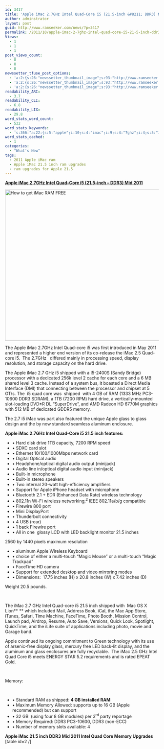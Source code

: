 ```yaml
---
id: 3417
title: 'Apple iMac 2.7GHz Intel Quad-Core i5 (21.5-inch &#8211; DDR3) Mid 2011 Memory Upgrades'
author: adminstrator
layout: post
guid: http://www.ramseeker.com/news/?p=3417
permalink: /2011/10/apple-imac-2-7ghz-intel-quad-core-i5-21-5-inch-ddr3-mid-2011-memory-upgrades/
Views:
  - 1
  - 1
  - 1
post_views_count:
  - 8
  - 8
  - 8
newssetter_tfuse_post_options:
  - 'a:2:{s:26:"newssetter_thumbnail_image";s:93:"http://www.ramseeker.com/wp-content/uploads/2011/06/Screen-shot-2011-06-22-at-11.57.15-AM.png";s:24:"newssetter_disable_image";s:4:"true";}'
  - 'a:2:{s:26:"newssetter_thumbnail_image";s:93:"http://www.ramseeker.com/wp-content/uploads/2011/06/Screen-shot-2011-06-22-at-11.57.15-AM.png";s:24:"newssetter_disable_image";s:4:"true";}'
  - 'a:2:{s:26:"newssetter_thumbnail_image";s:93:"http://www.ramseeker.com/wp-content/uploads/2011/06/Screen-shot-2011-06-22-at-11.57.15-AM.png";s:24:"newssetter_disable_image";s:4:"true";}'
readability_ARI:
  - 3.7
readability_CLI:
  - 6.8
readability_LIX:
  - 29.8
word_stats_word_count:
  - 532
word_stats_keywords:
  - 's:366:"a:22:{s:5:"apple";i:10;s:4:"imac";i:9;s:4:"7ghz";i:4;s:5:"intel";i:6;s:4:"quad";i:8;s:4:"core";i:9;s:4:"inch";i:4;s:4:"ddr3";i:5;i:2011;i:3;s:7:"display";i:3;s:4:"hard";i:3;s:5:"drive";i:3;s:7:"shipped";i:4;s:6:"memory";i:6;s:5:"glass";i:4;s:8:"aluminum";i:3;s:7:"digital";i:3;s:7:"optical";i:3;s:5:"audio";i:4;s:7:"support";i:3;s:8:"wireless";i:3;s:6:"inches";i:4;}";'
word_stats_cached:
  - 1
categories:
  - "What's New"
tags:
  - 2011 Apple iMac ram
  - Apple iMac 21.5 inch ram upgrades
  - ram upgrades for Apple 21.5
---
```

**[Apple iMac 2.7GHz Intel Quad-Core i5 (21.5-inch &#8211; DDR3) Mid 2011][1]**

[<img class="size-full wp-image-2281 alignnone" title="Free RAM for 27 inch iMac" src="http://www.ramseeker.com/wp-content/uploads/2011/06/Screen-shot-2011-06-22-at-11.57.15-AM.png" alt="How to get iMac RAM FREE" width="633" height="494" />][1]

The Apple iMac 2.7GHz Intel Quad-core i5 was first introduced in May 2011 and represented a higher end version of its co-release the iMac 2.5 Quad-core i5.  The 2.7GHz   differed mainly in processing speed, display resolution, and storage capacity on the hard drive.

The Apple iMac 2.7 GHz i5 shipped with a I5-2400S (Sandy Bridge) processor with a dedicated 256k level 2 cache for each core and a 6 MB shared level 3 cache. Instead of a system bus, it boasted a Direct Media Interface (DMI) that connecting between the processor and chipset at 5 GT/s. The  i5 quad core was  shipped  with 4 GB of RAM (1333 MHz PC3-10600 DDR3 SDRAM), a 1TB (7200 RPM) hard drive, a vertically-mounted slot-loading DVD±R DL &#8220;SuperDrive&#8221;, and AMD Radeon HD 6770M graphics with 512 MB of dedicated GDDR5 memory.

The 2.7 i5 iMac was part also featured the unique Apple glass to glass design and the by now standard seamless aluminum enclosure.

**Apple iMac 2.7GHz Intel Quad-Core i5 21.5 inch features:**

  * • Hard disk drive 1TB capacity, 7200 RPM speed
  * • SDXC card slot
  * • Ethernet 10/100/1000Mbps network card
  * • Digital Optical audio
  * • Headphone/optical digital audio output (minijack)
  * • Audio line in/optical digital audio input (minijack)
  * • Built-in microphone
  * • Built-in stereo speakers
  * • Two internal 20-watt high-efficiency amplifiers
  * • Support for Apple iPhone headset with microphone
  * • Bluetooth 2.1 + EDR (Enhanced Data Rate) wireless technology
  * • 802.11n Wi-Fi wireless networking;<sup>2</sup> IEEE 802.11a/b/g compatible
  * • Firewire 800 port
  * • Mini DisplayPort
  * • Thunderbolt connectivity
  * • 4 USB (rear)
  * • 1 back Firewire port
  * • All in one  glossy LCD with LED backlight monitor 21.5 inches

2560 by 1440 pixels maximum resolution

  * • aluminum Apple Wireless Keyboard
  * • choice of either a multi-touch &#8220;Magic Mouse&#8221; or a multi-touch &#8220;Magic Trackpad&#8221;
  * • FaceTime HD camera
  * • Support for extended desktop and video mirroring modes
  * • Dimensions:  17.75 inches (H) x 20.8 inches (W) x 7.42 inches (D)

Weight 20.5 pounds.

&nbsp;

The iMac 2.7 GHz Intel Quad-core i5 21.5 inch shipped with  Mac OS X Lion** ** which Included Mail, Address Book, iCal, the Mac App Store, iTunes, Safari, Time Machine, FaceTime, Photo Booth, Mission Control, Launch pad, Airdrop, Resume, Auto Save, Versions, Quick Look, Spotlight, QuickTime, and the iLife suite of applications including photo, movie and Garage band.

Apple continued its ongoing commitment to Green technology with its use of arsenic-free display glass, mercury free LED back-lit display, and the aluminum and glass enclosures are fully recyclable.  The iMac 2.5 GHz Intel Quad Core i5 meets ENERGY STAR 5.2 requirements and is rated EPEAT Gold.

&nbsp;

Memory:

&nbsp;

  * • Standard RAM as shipped: **4 GB installed RAM**
  * • Maximum Memory Allowed: supports up to 16 GB (Apple recommended) but can support
  * • 32 GB  (using four 8 GB modules) per 3<sup>rd</sup> party reportage
  * • Memory Required: DDR3 PC3-10600, DDR3 (non-ECC)
  * • Number of memory slots available: 4

<div>
  <strong>Apple iMac 21.5 inch DDR3 Mid 2011 Intel Quad Core Memory Upgrades</strong>
</div>

<div>
  [table id=2 /]
</div>

&nbsp;

 [1]: http://www.amazon.com/gp/product/B004YL2KBS/ref=as_li_ss_tl?ie=UTF8&tag=ramseeker-20&linkCode=as2&camp=217145&creative=399373&creativeASIN=B004YL2KBS